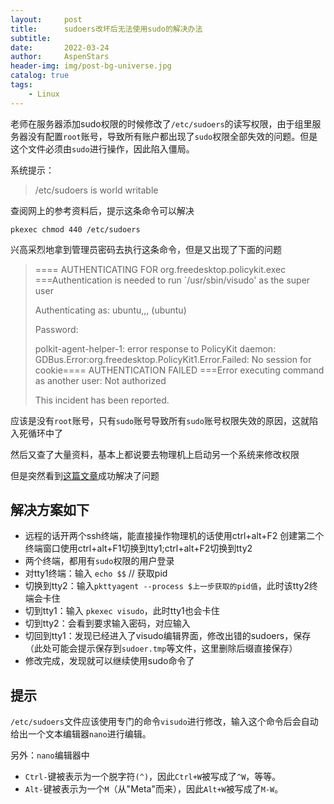 ```yaml
---
layout:     post
title:      sudoers改坏后无法使用sudo的解决办法
subtitle:   
date:       2022-03-24
author:     AspenStars
header-img: img/post-bg-universe.jpg
catalog: true
tags:
    - Linux
---
```


老师在服务器添加sudo权限的时候修改了`/etc/sudoers`的读写权限，由于组里服务器没有配置`root`账号，导致所有账户都出现了`sudo`权限全部失效的问题。但是这个文件必须由`sudo`进行操作，因此陷入僵局。

系统提示：
> /etc/sudoers is world writable

查阅网上的参考资料后，提示这条命令可以解决
```
pkexec chmod 440 /etc/sudoers
```

兴高采烈地拿到管理员密码去执行这条命令，但是又出现了下面的问题

>==== AUTHENTICATING FOR org.freedesktop.policykit.exec 
> ===Authentication is needed to run `/usr/sbin/visudo' as the super user
>
> Authenticating as: ubuntu,,, (ubuntu)
>
> Password:
> 
> polkit-agent-helper-1: error response to PolicyKit daemon: GDBus.Error:org.freedesktop.PolicyKit1.Error.Failed: No session for cookie==== AUTHENTICATION FAILED ===Error executing command as another user: Not authorized
> 
> This incident has been reported.

应该是没有`root`账号，只有`sudo`账号导致所有`sudo`账号权限失效的原因，这就陷入死循环中了

然后又查了大量资料，基本上都说要去物理机上启动另一个系统来修改权限

但是突然看到[这篇文章](https://kknews.cc/code/3nk85e8.html)成功解决了问题

## 解决方案如下

- 远程的话开两个ssh终端，能直接操作物理机的话使用ctrl+alt+F2 创建第二个终端窗口使用ctrl+alt+F1切换到tty1;ctrl+alt+F2切换到tty2
- 两个终端，都用有`sudo`权限的用户登录
- 对tty1终端：输入 `echo $$` // 获取pid
- 切换到tty2：输入`pkttyagent --process $上一步获取的pid值`，此时该tty2终端会卡住
- 切到tty1：输入 `pkexec visudo`，此时tty1也会卡住
- 切到tty2：会看到要求输入密码，对应输入
- 切回到tty1：发现已经进入了visudo编辑界面，修改出错的sudoers，保存（此处可能会提示保存到`sudoer.tmp`等文件，这里删除后缀直接保存）
- 修改完成，发现就可以继续使用sudo命令了

## 提示
`/etc/sudoers`文件应该使用专门的命令`visudo`进行修改，输入这个命令后会自动给出一个文本编辑器`nano`进行编辑。


另外：`nano`编辑器中
- `Ctrl-`键被表示为一个脱字符`(^)`，因此`Ctrl+W`被写成了`^W`，等等。
- `Alt-`键被表示为一个`M`（从"Meta"而来），因此`Alt+W`被写成了`M-W`。
